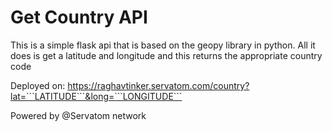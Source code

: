 # Get Country API
This is a simple flask api that is based on the geopy library in python. All it does is get a latitude and longitude and this returns the appropriate country code

Deployed on: https://raghavtinker.servatom.com/country?lat=```LATITUDE```&long=```LONGITUDE```

Powered by @Servatom network
